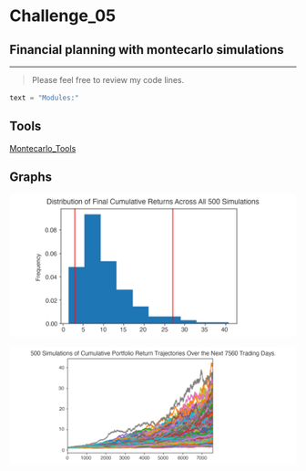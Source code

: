 # Challenge_05

## Financial planning with montecarlo simulations 

---

> Please feel free to review my code lines. 

```python
text = "Modules:"
```
## Tools

[Montecarlo_Tools](Starter_Code/MCForecastTools.py)


## Graphs 

![Histogram](Starter_Code/Images/5-4-monte-carlo-histogram.png)

![Line_Plot](Starter_Code/Images/5-4-monte-carlo-line-plot.png)
